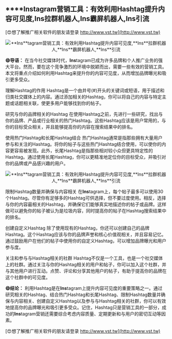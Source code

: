 ## ****Ins**tagram营销工具：有效利用Hashtag提升内容可见度,**Ins**拉群机器人,**Ins**霸屏机器人,**Ins**引流**

[😍想了解推广相关软件的朋友请登录 http://www.vst.tw](http://www.vst.tw)

 <center><img src="https://vst.tw/MP4/tuiguang/png/3.png" alt="**Ins**tagram营销工具：有效利用Hashtag提升内容可见度,**Ins**拉群机器人,**Ins**霸屏机器人,**Ins**引流"></center>

**😄导语：**
在当今社交媒体时代，**Ins**tagram已成为许多品牌和个人推广业务的强大平台。然而，要在这个竞争激烈的环境中脱颖而出，需要一些有效的营销工具。本文将重点介绍如何利用Hashtag来提升你的内容可见度，从而增加品牌曝光和吸引更多受众。

理解Hashtag的作用
Hashtag是一个由井号(#)开头的关键词或短语，用于描述和归类社交媒体上的内容。通过添加相关的Hashtag，你可以将自己的内容与特定主题或话题相关联，使更多用户能够找到你的帖子。

研究与你的品牌相关的Hashtag
在使用Hashtag之前，先进行一些研究，找出与你的品牌、产品或行业相关的热门Hashtag。这些Hashtag应该是用户常用的，与你的目标受众相关，并且能够提高你的内容在搜索结果中的排名。

使用热门Hashtag和长尾Hashtag结合
热门Hashtag通常是指那些拥有大量用户参与和关注的Hashtag。将你的帖子与这些热门Hashtag结合使用，可以使你的内容更容易被发现。此外，长尾Hashtag是指那些相对较小众但更具特定性的Hashtag。通过使用长尾Hashtag，你可以更精准地定位你的目标受众，并吸引对你的品牌或产品感兴趣的用户。

 <center><img src="https://vst.tw/MP4/tuiguang/png/5.png" alt="**Ins**tagram营销工具：有效利用Hashtag提升内容可见度,**Ins**拉群机器人,**Ins**霸屏机器人,**Ins**引流"></center>

限制Hashtag数量并确保与内容相关
在**Ins**tagram上，每个帖子最多可以使用30个Hashtag。尽管你有足够多的Hashtag可供选择，但不要过度使用。相反，选择与你的内容最相关的Hashtag，并确保它们能够真实地描述你的帖子或品牌。这样做可以避免你的帖子被认为是垃圾内容，同时提高你的帖子在Hashtag搜索结果中的排名。

创建自定义Hashtag
除了使用现有的Hashtag，你还可以创建自己的品牌Hashtag。这个Hashtag应该与你的品牌声誉和核心价值观相关，并且容易记忆。通过鼓励用户在他们的帖子中使用你的自定义Hashtag，可以增加品牌曝光和用户参与度。

关注和参与与Hashtag相关的社群
Hashtag不仅是一个工具，也是一个社交媒体上的社群。通过关注与你的Hashtag相关的用户和帖子，你可以加入这个社群，并与其他用户进行互动。点赞、评论和分享其他用户的帖子，有助于提高你的品牌在这个社群中的可见度。

**😄结论：**
利用Hashtag是在**Ins**tagram上提升内容可见度的重要策略之一。通过研究相关的Hashtag、结合热门Hashtag和长尾Hashtag、限制Hashtag数量并确保与内容相关、创建自定义Hashtag以及参与与Hashtag相关的社群，你可以有效地提高你的品牌曝光和吸引更多受众。记住，Hashtag只是营销工具的一部分，成功的**Ins**tagram营销还需要综合考虑内容质量、定期更新和与用户的密切互动等因素。

[😍想了解推广相关软件的朋友请登录 http://www.vst.tw](http://www.vst.tw)



